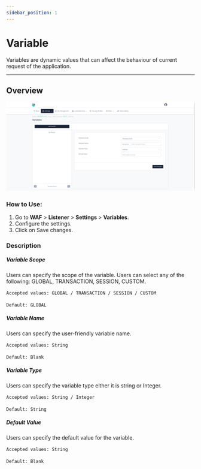```yaml
---
sidebar_position: 1
---
```


# Variable
Variables are dynamic values that can affect the behaviour of current request of the application.

---

## Overview

![Listener Operational Settings](/img/waf/v8/docs/variable.png)  
  
### How to Use:
1. Go to **WAF** > **Listener** > **Settings** > **Variables**.  
2. Configure the settings.
3. Click on Save changes.  


### Description  

##### **Variable Scope**
Users can specify the scope of the variable. Users can select any of the following: GLOBAL, TRANSACTION, SESSION, CUSTOM.

    Accepted values: GLOBAL / TRANSACTION / SESSION / CUSTOM

    Default: GLOBAL

##### **Variable Name**
Users can specify the user-friendly variable name.

    Accepted values: String

    Default: Blank 

##### **Variable Type**
Users can specify the variable type either it is string or Integer.

    Accepted values: String / Integer

    Default: String 

##### **Default Value**
Users can specify the default value for the variable.

    Accepted values: String

    Default: Blank
